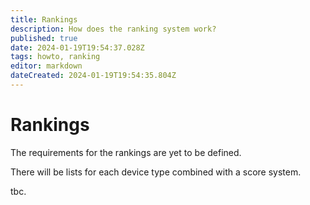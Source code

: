 ```yaml
---
title: Rankings
description: How does the ranking system work?
published: true
date: 2024-01-19T19:54:37.028Z
tags: howto, ranking
editor: markdown
dateCreated: 2024-01-19T19:54:35.804Z
---
```


# Rankings

The requirements for the rankings are yet to be defined. 

There will be lists for each device type combined with a score system.

tbc.